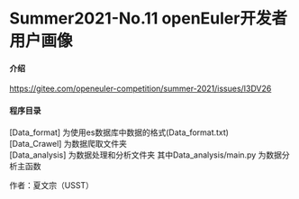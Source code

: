 # Summer2021-No.11 openEuler开发者用户画像

#### 介绍
https://gitee.com/openeuler-competition/summer-2021/issues/I3DV26

#### 程序目录
[Data_format] 为使用es数据库中数据的格式(Data_format.txt)  
[Data_Crawel] 为数据爬取文件夹  
[Data_analysis] 为数据处理和分析文件夹 其中Data_analysis/main.py 为数据分析主函数  

作者：夏文宗（USST）



